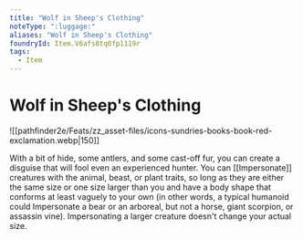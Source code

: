 ```yaml
---
title: "Wolf in Sheep's Clothing"
noteType: ":luggage:"
aliases: "Wolf in Sheep's Clothing"
foundryId: Item.V6afs8tq0fp1119r
tags:
  - Item
---
```


# Wolf in Sheep's Clothing
![[pathfinder2e/Feats/zz_asset-files/icons-sundries-books-book-red-exclamation.webp|150]]

With a bit of hide, some antlers, and some cast-off fur, you can create a disguise that will fool even an experienced hunter. You can [[Impersonate]] creatures with the animal, beast, or plant traits, so long as they are either the same size or one size larger than you and have a body shape that conforms at least vaguely to your own (in other words, a typical humanoid could Impersonate a bear or an arboreal, but not a horse, giant scorpion, or assassin vine). Impersonating a larger creature doesn't change your actual size.
